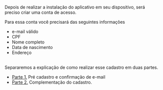Depois de realizar a instalação do aplicativo em seu dispositivo, será preciso criar uma conta de acesso.

Para essa conta você precisará das seguintes informações

- e-mail válido
- CPF
- Nome completo
- Data de nascimento
- Endereço<Br><br>

Separaremos a explicação de como realizar esse cadastro em duas partes.

- [Parte 1.](/ABT-%2D-app-para-uso-no-transporte-público/2.-Cadastrando-sua-conta-de-acesso/2.1.-Complementação-do-cadastro-%2D-Parte-1) Pré cadastro e confirmação de e-mail
- [Parte 2.](/ABT-%2D-app-para-uso-no-transporte-público/2.-Cadastrando-sua-conta-de-acesso/2.2.-Pré-cadastro-e-confirmação-de-e%2Dmail-%2D-Parte-2) Complementação do cadastro.
